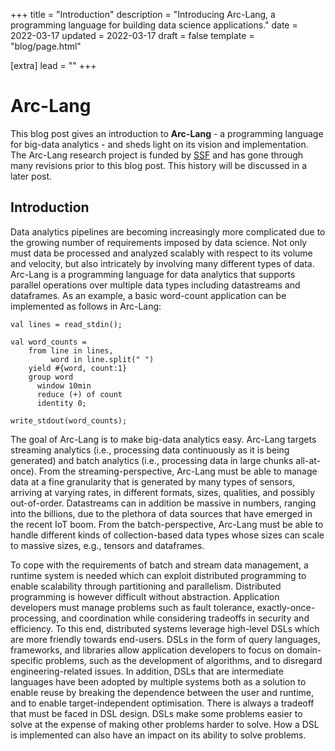 +++
title = "Introduction"
description = "Introducing Arc-Lang, a programming language for building data science applications."
date = 2022-03-17
updated = 2022-03-17
draft = false
template = "blog/page.html"

[extra]
lead = ""
+++

# Arc-Lang

This blog post gives an introduction to **Arc-Lang** - a programming language for big-data analytics - and sheds light on its vision and implementation. The Arc-Lang research project is funded by [SSF](https://strategiska.se/en/) and has gone through many revisions prior to this blog post. This history will be discussed in a later post.

## Introduction

Data analytics pipelines are becoming increasingly more complicated due to the growing number of requirements imposed by data science. Not only must data be processed and analyzed scalably with respect to its volume and velocity, but also intricately by involving many different types of data. Arc-Lang is a programming language for data analytics that supports parallel operations over multiple data types including datastreams and dataframes. As an example, a basic word-count application can be implemented as follows in Arc-Lang:

```
val lines = read_stdin();

val word_counts =
    from line in lines,
         word in line.split(" ")
    yield #{word, count:1}
    group word
      window 10min
      reduce (+) of count
      identity 0;

write_stdout(word_counts);
```

The goal of Arc-Lang is to make big-data analytics easy. Arc-Lang targets streaming analytics (i.e., processing data continuously as it is being generated) and batch analytics (i.e., processing data in large chunks all-at-once). From the streaming-perspective, Arc-Lang must be able to manage data at a fine granularity that is generated by many types of sensors, arriving at varying rates, in different formats, sizes, qualities, and possibly out-of-order. Datastreams can in addition be massive in numbers, ranging into the billions, due to the plethora of data sources that have emerged in the recent IoT boom. From the batch-perspective, Arc-Lang must be able to handle different kinds of collection-based data types whose sizes can scale to massive sizes, e.g., tensors and dataframes.

To cope with the requirements of batch and stream data management, a runtime system is needed which can exploit distributed programming to enable scalability through partitioning and parallelism. Distributed programming is however difficult without abstraction. Application developers must manage problems such as fault tolerance, exactly-once-processing, and coordination while considering tradeoffs in security and efficiency. To this end, distributed systems leverage high-level DSLs which are more friendly towards end-users. DSLs in the form of query languages, frameworks, and libraries allow application developers to focus on domain-specific problems, such as the development of algorithms, and to disregard engineering-related issues. In addition, DSLs that are intermediate languages have been adopted by multiple systems both as a solution to enable reuse by breaking the dependence between the user and runtime, and to enable target-independent optimisation. There is always a tradeoff that must be faced in DSL design. DSLs make some problems easier to solve at the expense of making other problems harder to solve. How a DSL is implemented can also have an impact on its ability to solve problems.

<embed src="/images/DSL-Hierarchy.jpg" width="100%" height="100%">

Different categories of DSLs are highlighted in the figure above.

### Approach

In relation to other DSLs, Arc-Lang is a standalone compiled DSL implemented in OCaml. The idea of Arc-Lang's is to combine general purpose imperative and functional programming over *small data* with declarative programming over *big data*. As an example, it should be possible to perform both fine-grained processing over individual data items of a datastream, while also being able to compose pipelines of relational operations through SQL-style queries. Arc-Lang is statically typed for the purpose of performance and safety, but at the same time also inferred and polymorphic to enable ease of use and reuse.

The approach of implementing the language as a standalone DSL allows for more creative freedom in the language design. At the same time, this approach requires everything, including optimisations and libraries, to be implemented from scratch.

To address the issue of optimisation, we are using the [MLIR](https://mlir.llvm.org/) compiler framework to implement Arc-MLIR - an intermediate language - which Arc-Lang programs translate into for optimisations. MLIR defines a universal intermediate language which can be extended with custom dialects. A dialect includes a set of operations, types, type rules, analyses, rewrite rules (to the same dialect), and lowerings (to other dialects). All dialects adhere to the same meta-syntax and meta-semantics which allows them to be interweaved in the same program code. The MLIR framework handles parsing, type checking, line information tracking among other things. Additionally, MLIR provides tooling for testing, parallel compilation, documentation, CLI usage, etc. The plan is to extend Arc-MLIR with custom domain-specific optimisations for the declarative part of Arc-Lang and to capitalize on MLIR's ability to derive general-purpose optimisations such as constant propagation for Arc-Lang's functional and imperative side.

To address the shortcoming of libraries, Arc-Lang allows both types and functions to be defined externally (inside Rust) and imported into the language. Most of the external functionality is encapsulated inside a runtime library named Arc-Runtime. Arc-Runtime builds on the [kompact](https://github.com/kompics/kompact) Component-Actor framework to provide distributed abstractions.

## Summary

In summary, Arc-Lang as a whole consists of three parts:

* **Arc-Lang**: A high-level programming language for big data analytics.
* **Arc-MLIR**: An intermediate language for optimising Arc-Lang.
* **Arc-Runtime**: A distributed runtime for executing Arc-Lang.


